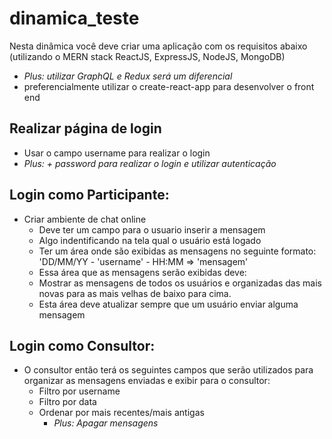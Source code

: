 # dinamica_teste

Nesta dinâmica você deve criar uma aplicação com os requisitos abaixo (utilizando o MERN stack ReactJS, ExpressJS, NodeJS, MongoDB)
* *Plus: utilizar GraphQL e Redux será um diferencial*
* preferencialmente utilizar o create-react-app para desenvolver o front end

## Realizar página de login
  * Usar o campo username para realizar o login
  * *Plus: + password para realizar o login e utilizar autenticação*

## Login como Participante:

* Criar ambiente de chat online
  * Deve ter um campo para o usuario inserir a mensagem
  * Algo indentificando na tela qual o usuário está logado
  * Ter um área onde são exibidas as mensagens no seguinte formato:
    'DD/MM/YY - 'username' - HH:MM => 'mensagem'
  * Essa área que as mensagens serão exibidas deve:
   * Mostrar as mensagens de todos os usuários e organizadas das mais novas para as mais velhas de baixo para cima.
   * Esta área deve atualizar sempre que um usuário enviar alguma mensagem
    
## Login como Consultor:

* O consultor então terá os seguintes campos que serão utilizados para organizar as mensagens enviadas e exibir para o consultor:
  * Filtro por username
  * Filtro por data
  * Ordenar por mais recentes/mais antigas
    * *Plus: Apagar mensagens*
